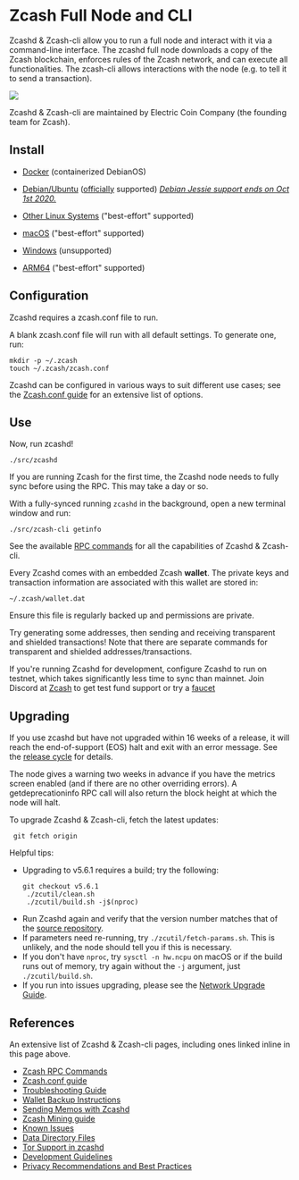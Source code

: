 # Zcash Full Node and CLI

Zcashd & Zcash-cli allow you to run a full node and interact with it via a command-line interface. The zcashd full node downloads a copy of the Zcash blockchain, enforces rules of the Zcash network, and can execute all functionalities. The zcash-cli allows interactions with the node (e.g. to tell it to send a transaction).

![](./images/zcashd_and_zcashcli.png)

Zcashd & Zcash-cli are maintained by Electric Coin Company (the founding team for Zcash).


## Install

* [Docker](https://hub.docker.com/r/electriccoinco/zcashd) (containerized DebianOS)

* [Debian/Ubuntu](Debian-Ubuntu-build.html) ([officially](https://zcash.readthedocs.io/en/latest/rtd_pages/supported_platform_policy.html#supported-platform-policy) supported) *[Debian Jessie support ends on Oct 1st 2020.](https://forum.zcashcommunity.com/t/end-of-debian-jessie-support-is-on-october-1st-2020/37313)*

* [Other Linux Systems](https://zcash.readthedocs.io/en/latest/rtd_pages/Linux-misc-build.html) ("best-effort" supported)

* [macOS](macOS-build.html) ("best-effort" supported)

* [Windows](windows-build.html) (unsupported)

* [ARM64](raspi-build.html) ("best-effort" supported)

## Configuration

Zcashd requires a zcash.conf file to run.

A blank zcash.conf file will run with all default settings. To generate one, run:

```
mkdir -p ~/.zcash
touch ~/.zcash/zcash.conf
```

Zcashd can be configured in various ways to suit different use cases; see the [Zcash.conf guide](zcash_conf_guide.html) for an extensive list of options.

## Use

Now, run zcashd!

```
./src/zcashd
```

If you are running Zcash for the first time, the Zcashd node needs to fully sync before using the RPC. This may take a day or so.

With a fully-synced running ``zcashd`` in the background, open a new terminal window and run:

```
./src/zcash-cli getinfo
```

See the available [RPC commands](https://zcash.github.io/rpc/) for all the capabilities of Zcashd & Zcash-cli.

Every Zcashd comes with an embedded Zcash **wallet**. The private keys and transaction information are associated with this wallet are stored in:

```
~/.zcash/wallet.dat
```

Ensure this file is regularly backed up and permissions are private.

Try generating some addresses, then sending and receiving transparent and shielded transactions! Note that there are separate commands for transparent and shielded addresses/transactions.

If you're running Zcashd for development, configure Zcashd to run on testnet, which takes significantly less time to sync than mainnet. Join Discord at [Zcash](https://discord.gg/GGtsUzyp) to get test fund support or try a [faucet](https://faucet.zecpages.com/)

## Upgrading

<!--If you're on a Debian-based distribution, you can follow the :ref:`install-debian-bin-packages-guide` to install Zcash on your system. -->
If you use zcashd but have not upgraded within 16 weeks of a release, it will reach the end-of-support (EOS) halt and exit with an error message. See the [release cycle](https://z.cash/support/schedule/) for details.

The node gives a warning two weeks in advance if you have the metrics screen enabled (and if there are no other overriding errors). A getdeprecationinfo RPC call will also return the block height at which the node will halt.

To upgrade Zcashd & Zcash-cli, fetch the latest updates:
  ```
   git fetch origin
  ```

Helpful tips: 
* Upgrading to v5.6.1 requires a build; try the following: 
  ```
  git checkout v5.6.1
   ./zcutil/clean.sh
   ./zcutil/build.sh -j$(nproc)
  ```
* Run Zcashd again and verify that the version number matches that of the [source repository](https://github.com/zcash/zcash).
* If parameters need re-running, try ``./zcutil/fetch-params.sh``. This is unlikely, and the node should tell you if this is necessary.
* If you don't have ``nproc``, try ``sysctl -n hw.ncpu`` on macOS or if the build runs out of memory, try again without the ``-j`` argument,  just ``./zcutil/build.sh``.
* If you run into issues upgrading, please see the [Network Upgrade Guide](nu_dev_guide.html).

## References

An extensive list of Zcashd & Zcash-cli pages, including ones linked inline in this page above.
* [Zcash RPC Commands](https://zcash.github.io/rpc/)
* [Zcash.conf guide](zcash_conf_guide.html)
* [Troubleshooting Guide](troubleshooting_guide.html)
* [Wallet Backup Instructions](wallet_backup.html)
* [Sending Memos with Zcashd](memos.html)
* [Zcash Mining guide](zcash_mining_guide.html)
* [Known Issues](security_warnings.html)
* [Data Directory Files](files.html)
* [Tor Support in zcashd](tor.html)
* [Development Guidelines](development_guidelines.html)
* [Privacy Recommendations and Best Practices](privacy_recommendations_best_practices.html)
